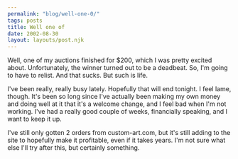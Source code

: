 ```yaml
---
permalink: "blog/well-one-0/"
tags: posts
title: Well one of
date: 2002-08-30
layout: layouts/post.njk
---
```


Well, one of my auctions finished for $200, which I was pretty excited about. Unfortunately, the winner turned out to be a deadbeat. So, I'm going to have to relist. And that sucks. But such is life.

I've been really, really busy lately. Hopefully that will end tonight. I feel lame, though. It's been so long since I've actually been making my own money and doing well at it that it's a welcome change, and I feel bad when I'm not working. I've had a really good couple of weeks, financially speaking, and I want to keep it up.

I've still only gotten 2 orders from custom-art.com, but it's still adding to the site to hopefully make it profitable, even if it takes years. I'm not sure what else I'll try after this, but certainly something.